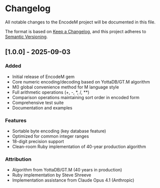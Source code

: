 # Changelog

All notable changes to the EncodeM project will be documented in this file.

The format is based on [Keep a Changelog](https://keepachangelog.com/en/1.0.0/),
and this project adheres to [Semantic Versioning](https://semver.org/spec/v2.0.0.html).

## [1.0.0] - 2025-09-03

### Added
- Initial release of EncodeM gem
- Core numeric encoding/decoding based on YottaDB/GT.M algorithm
- M() global convenience method for M language style
- Full arithmetic operations (+, -, *, /, **)
- Comparison operations maintaining sort order in encoded form
- Comprehensive test suite
- Documentation and examples

### Features
- Sortable byte encoding (key database feature)
- Optimized for common integer ranges
- 18-digit precision support
- Clean-room Ruby implementation of 40-year production algorithm

### Attribution
- Algorithm from YottaDB/GT.M (40 years in production)
- Ruby implementation by Steve Shreeve
- Implementation assistance from Claude Opus 4.1 (Anthropic)
